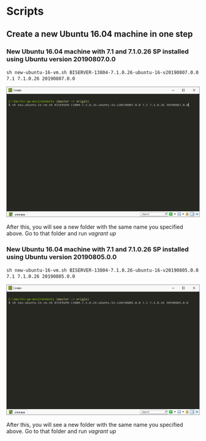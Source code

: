 # Scripts

## Create a new Ubuntu 16.04 machine in one step

### New Ubuntu 16.04 machine with 7.1 and 7.1.0.26 SP installed using Ubuntu version 20190807.0.0

```shell
sh new-ubuntu-16-vm.sh BISERVER-13804-7.1.0.26-ubuntu-16-v20190807.0.0 7.1 7.1.0.26 20190807.0.0
```

![New Ubuntu 16.04 machine with 7.1 and 7.1.0.26 SP installed using Ubuntu version 20190807.0.0](screenshots/new-ubuntu-16-vm-01.png)

After this, you will see a new folder with the same name you specified above. Go to that folder and run *vagrant up*

### New Ubuntu 16.04 machine with 7.1 and 7.1.0.26 SP installed using Ubuntu version 20190805.0.0

```shell
sh new-ubuntu-16-vm.sh BISERVER-13804-7.1.0.26-ubuntu-16-v20190805.0.0 7.1 7.1.0.26 20190805.0.0
```

![New Ubuntu 16.04 machine with 7.1 and 7.1.0.26 SP installed using Ubuntu version 20190805.0.0](screenshots/new-ubuntu-16-vm-02.png)

After this, you will see a new folder with the same name you specified above. Go to that folder and run *vagrant up*
